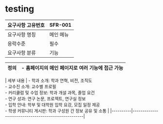 # testing

| 요구사항 고유번호 | SFR-001 |
|------------------|---------|
| 요구사항 명칭    | 메인 메뉴 |
| 응락수준         | 필수    |
| 요구사항 분류    | 기능    |

| 정의 | - 홈페이지의 메인 페이지로 여러 기능에 접근 가능 |
|------|------------------------------------------------|

| 세부 내용 | - 학과 소개: 학과 연혁, 비전, 조직도 <br> 
             - 교수진 소개: 교수별 프로필 <br> 
             - 커리큘럼 및 수업 정보: 학과 개설 과목, 졸업 요건 <br>
             - 연구 성과: 연구 논문, 프로젝트, 연구실 정보 <br>
             - 입학 안내: 학부 및 대학원 입학 요강, 모집 일정 제공 <br>
             - 학생 커뮤니티 게시판: 학과 구성원 간 정보 공유 및 소통 |
|----------|-----------------------------------------------------|

